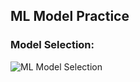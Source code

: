 ## ML Model Practice

### Model Selection:
![ML Model Selection](https://www.gatevidyalay.com/wp-content/uploads/2019/12/Machine-Learning-Models-768x636.png)
